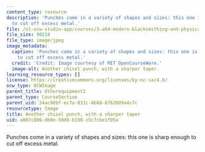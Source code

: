 ```yaml
---
content_type: resource
description: 'Punches come in a variety of shapes and sizes: this one is sharp enough
  to cut off excess metal.'
file: /ol-ocw-studio-app/courses/3-a04-modern-blacksmithing-and-physical-metallurgy-fall-2008/a007c886db0e50d8b198c5c7cbe1f05a_043.jpg
file_size: 90218
file_type: image/jpeg
image_metadata:
  caption: 'Punches come in a variety of shapes and sizes: this one is sharp enough
    to cut off excess metal.'
  credit: 'Credit: Image courtesy of MIT OpenCourseWare.'
  image-alt: Another chisel punch, with a sharper taper.
learning_resource_types: []
license: https://creativecommons.org/licenses/by-nc-sa/4.0/
ocw_type: OCWImage
parent_title: Otherequipment2
parent_type: CourseSection
parent_uid: 24ac98bf-ec7a-831c-8b68-8762609a4c7c
resourcetype: Image
title: Another chisel punch, with a sharper taper
uid: a007c886-db0e-50d8-b198-c5c7cbe1f05a
---
```

Punches come in a variety of shapes and sizes: this one is sharp enough to cut off excess metal.